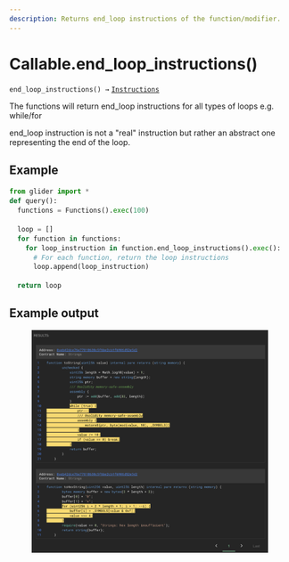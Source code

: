 ```yaml
---
description: Returns end_loop instructions of the function/modifier.
---
```


# Callable.end\_loop\_instructions()

`end_loop_instructions() →` [`Instructions`](../instructions/)

The functions will return end\_loop instructions for all types of loops e.g. while/for

end\_loop instruction is not a "real" instruction but rather an abstract one representing the end of the loop.

## Example

```python
from glider import *
def query():
  functions = Functions().exec(100)

  loop = []
  for function in functions:
    for loop_instruction in function.end_loop_instructions().exec():
      # For each function, return the loop instructions
      loop.append(loop_instruction)

  return loop
```

## Example output

<figure><img src="../../.gitbook/assets/image (5) (1) (1) (1) (1) (1).png" alt=""><figcaption></figcaption></figure>
